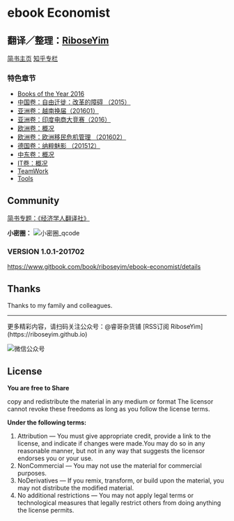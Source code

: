 # ebook Economist

## 翻译／整理：[RiboseYim](https://riboseyim.github.io)


[简书主页](http://www.jianshu.com/u/8cc1dba4bc96)
[知乎专栏](https://www.zhihu.com/people/riboseyim)

### 特色章节

* [Books of the Year 2016](chapter/books/2016.md)
* [中国卷：自由迁徙：改革的障碍 （2015）](chapter/china/Hukou2015.md)
* [亚洲卷：越南换届（201601）](chapter/Asia/Vietnam.md)
* [亚洲卷：印度电商大竞赛（2016）](chapter/Asia/India.md)
* [欧洲卷：概况](chapter/Europe/Migration-Info.md)
* [欧洲卷：欧洲移民危机管理 （201602）](chapter/Europe/Migration.md)
* [德国卷：纳粹魅影 （201512）](chapter/Germany/Nazi.md)
* [中东卷：概况](chapter/MiddleEast/MiddleEast-Info.md)
* [IT卷：概况](chapter/MiddleEast/MiddleEast-Info.md)
* [TeamWork](chapter/teamwork/Ideas.md)
* [Tools](chapter/tools/Tools.md)


## Community

[简书专题：《经济学人翻译社》](http://www.jianshu.com/c/f2ea0605db4b)

**小密圈：**
![小密圈_qcode](http://o8m8ngokc.bkt.clouddn.com/riboseyim_id_quanzi_economist_small.png)



### VERSION 1.0.1-201702

https://www.gitbook.com/book/riboseyim/ebook-economist/details

## Thanks

Thanks to my family and colleagues.

<hr>
更多精彩内容，请扫码关注公众号：@睿哥杂货铺 [RSS订阅 RiboseYim](https://riboseyim.github.io)

![微信公众号](http://o8m8ngokc.bkt.clouddn.com/qrcode_for_gh_896dd3dd5255_344.jpg)

## License

**You are free to Share**

copy and redistribute the material in any medium or format
The licensor cannot revoke these freedoms as long as you follow the license terms.

**Under the following terms:**

1. Attribution — You must give appropriate credit, provide a link to the license, and indicate if changes were made.You may do so in any reasonable manner, but not in any way that suggests the licensor endorses you or your use.
2. NonCommercial — You may not use the material for commercial purposes.
3. NoDerivatives — If you remix, transform, or build upon the material, you may not distribute the modified material.
4. No additional restrictions — You may not apply legal terms or technological measures that legally restrict others from doing anything the license permits.

